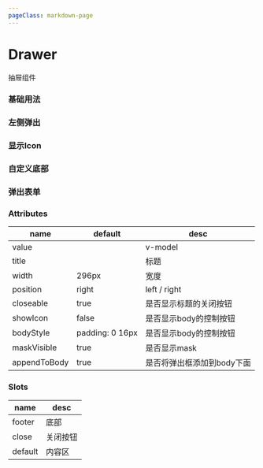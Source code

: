 ```yaml
---
pageClass: markdown-page
---
```


# Drawer

抽屉组件

### 基础用法

<democode tag="Drawer/Simple"/>

### 左侧弹出

<democode tag="Drawer/Left"/>

### 显示Icon

<democode tag="Drawer/Icon"/>

### 自定义底部

<democode tag="Drawer/Footer"/>

### 弹出表单

<democode tag="Drawer/Form"/>

### Attributes

| name            | default         | desc             
| --------------- | --------------- | ----------------  
| value           |                 | v-model     
| title           |                 | 标题     
| width           |  296px          | 宽度     
| position        |  right          | left / right    
| closeable       |  true           | 是否显示标题的关闭按钮
| showIcon        |  false          | 是否显示body的控制按钮
| bodyStyle       | padding: 0 16px | 是否显示body的控制按钮
| maskVisible     |   true          | 是否显示mask
| appendToBody    |   true          | 是否将弹出框添加到body下面


### Slots

| name            | desc             
| --------------- | ----------------  
| footer          | 底部   
| close           | 关闭按钮
| default         | 内容区
